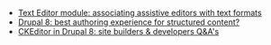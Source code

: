 * [Text Editor module: associating assistive editors with text formats](/documentation/modules/editor)
* [Drupal 8: best authoring experience for structured content?](http://wimleers.com/article/drupal-8-structured-content-authoring-experience)
* [CKEditor in Drupal 8: site builders & developers Q&A's](http://wimleers.com/talk/ckeditor-drupal-8-qa)